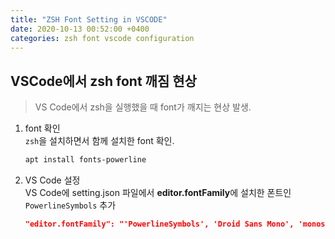 ```yaml
---
title: "ZSH Font Setting in VSCODE"
date: 2020-10-13 00:52:00 +0400
categories: zsh font vscode configuration
---
```


VSCode에서 zsh font 깨짐 현상
-------------------

> VS Code에서 zsh을 실행했을 때 font가 깨지는 현상 발생.

1. font 확인   
`zsh`을 설치하면서 함께 설치한 font 확인.

    ```bash
    apt install fonts-powerline
    ```

2. VS Code 설정   
VS Code에 setting.json 파일에서 **editor.fontFamily**에 설치한 폰트인 `PowerlineSymbols` 추가

    ```json
    "editor.fontFamily": "'PowerlineSymbols', 'Droid Sans Mono', 'monospace', monospace"
    ```

